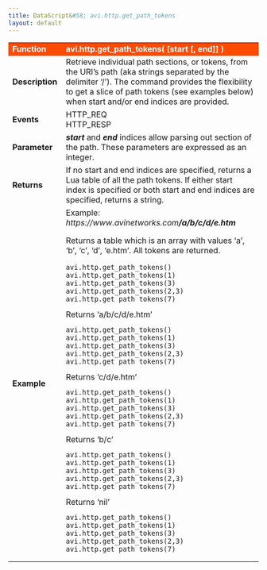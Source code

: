 ```yaml
---
title: DataScript&#58; avi.http.get_path_tokens
layout: default
---
```

<table class="table table-hover"> 
 <tbody> 
  <tr bgcolor="ff4b00"> 
   <td width="100"><span style="color: white; font-size: medium;"><strong>Function</strong></span></td> 
   <td width="600"><span style="color: white;"><b>avi.http.get_path_tokens( [start [, end]] )</b></span></td> 
  </tr> 
  <tr> 
   <td width="100"><span style="font-size: medium;"><strong>Description</strong></span></td> 
   <td width="600">Retrieve individual path sections, or tokens, from the URI’s path (aka strings separated by the delimiter ‘/’). The command provides the flexibility to get a slice of path tokens (see examples below) when start and/or end indices are provided.</td> 
  </tr> 
  <tr> 
   <td width="100"><span style="font-size: medium;"><strong>Events</strong></span></td> 
   <td width="600">HTTP_REQ<br> HTTP_RESP</td> 
  </tr> 
  <tr> 
   <td width="100"><span style="font-size: medium;"><strong>Parameter</strong></span></td> 
   <td width="600"><strong><em>start</em> </strong>and <strong><em>end</em> </strong>indices allow parsing out section of the path. These parameters are expressed as an integer.</td> 
  </tr> 
  <tr> 
   <td width="100"><span style="font-size: medium;"><strong>Returns</strong></span></td> 
   <td width="600">If no start and end indices are specified, returns a Lua table of all the path tokens. If either start index is specified or both start and end indices are specified, returns a string.</td> 
  </tr> 
  <tr> 
   <td width="100"><span style="font-size: medium;"><strong>Example</strong></span></td> 
   <td width="600">Example: <em>https://www.avinetworks.com<strong>/a/b/c/d/e.htm</strong></em><p></p> <p>Returns a table which is an array with values ‘a’, ‘b’, ‘c’, ‘d’, ‘e.htm’. All tokens are returned.<br> 
     <!-- Crayon Syntax Highlighter v2.7.1 --> </p><pre><code class="language-lua">avi.http.get_path_tokens() avi.http.get_path_tokens(1) avi.http.get_path_tokens(3) avi.http.get_path_tokens(2,3) avi.http.get_path_tokens(7)</code></pre> 
    <!-- [Format Time: 0.0010 seconds] --> Returns ‘a/b/c/d/e.htm’<br> 
    <!-- Crayon Syntax Highlighter v2.7.1 --> <pre><code class="language-lua">avi.http.get_path_tokens() avi.http.get_path_tokens(1) avi.http.get_path_tokens(3) avi.http.get_path_tokens(2,3) avi.http.get_path_tokens(7)</code></pre> 
    <!-- [Format Time: 0.0007 seconds] --> Returns ‘c/d/e.htm’<br> 
    <!-- Crayon Syntax Highlighter v2.7.1 --> <pre><code class="language-lua">avi.http.get_path_tokens() avi.http.get_path_tokens(1) avi.http.get_path_tokens(3) avi.http.get_path_tokens(2,3) avi.http.get_path_tokens(7)</code></pre> 
    <!-- [Format Time: 0.0006 seconds] --> Returns ‘b/c’<br> 
    <!-- Crayon Syntax Highlighter v2.7.1 --> <pre><code class="language-lua">avi.http.get_path_tokens() avi.http.get_path_tokens(1) avi.http.get_path_tokens(3) avi.http.get_path_tokens(2,3) avi.http.get_path_tokens(7)</code></pre> 
    <!-- [Format Time: 0.0007 seconds] --> Returns ‘nil’<br> 
    <!-- Crayon Syntax Highlighter v2.7.1 --> <pre><code class="language-lua">avi.http.get_path_tokens() avi.http.get_path_tokens(1) avi.http.get_path_tokens(3) avi.http.get_path_tokens(2,3) avi.http.get_path_tokens(7)</code></pre> 
    <!-- [Format Time: 0.0010 seconds] --> </td> 
  </tr> 
 </tbody> 
</table>